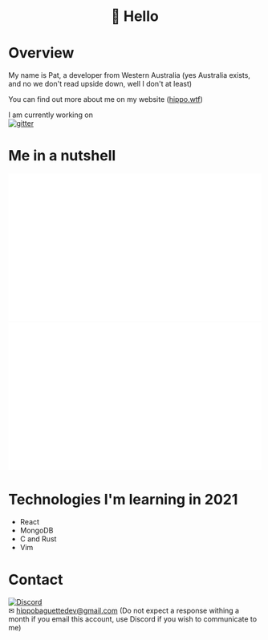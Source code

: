### <h1 align="center"> 👋 Hello </h1>

<!--
**HippoBaguette/HippoBaguette** is a ✨ _special_ ✨ repository because its `README.md` (this file) appears on your GitHub profile.
-->
# Overview

My name is Pat, a developer from Western Australia (yes Australia exists, and no we don't read upside down, well I don't at least)    

You can find out more about me on my website ([hippo.wtf](https://hippo.wtf))

I am currently working on  
[![gitter](https://avatars.githubusercontent.com/u/86872269?s=200&v=4)](https://github.com/gitteraction)
  
# Me in a nutshell

<a href="https://github.com/jstrieb/github-stats">

![](https://github.com/HippoBaguette/HippoBaguette/blob/master/generated/overview.svg)
![](https://github.com/HippoBaguette/HippoBaguette/blob/master/generated/languages.svg)

</a>  

# Technologies I'm learning in 2021
- React
- MongoDB
- C and Rust
- Vim

# Contact
[![Discord](https://img.shields.io/badge/Discord-Hipposuarus%230665-orange?logo=discord&style=for-the-badge)](https://discord.com/)     
✉ hippobaguettedev@gmail.com  (Do not expect a response withing a month if you email this account, use Discord if you wish to communicate to me)
